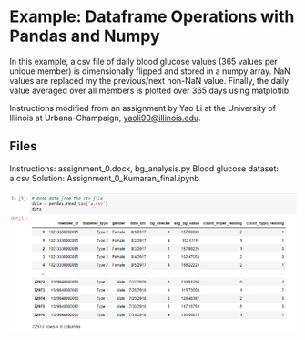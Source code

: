 # Example: Dataframe Operations with Pandas and Numpy

In this example, a csv file of daily blood glucose values (365 values per unique member) is dimensionally flipped and stored in a numpy array. NaN values are replaced my the previous/next non-NaN value. Finally, the daily value averaged over all members is plotted over 365 days using matplotlib. 

Instructions modified from an assignment by Yao Li at the University of Illinois at Urbana-Champaign, yaoli90@illinois.edu.

## Files
Instructions: assignment_0.docx, bg_analysis.py
Blood glucose dataset: a.csv
Solution: Assignment_0_Kumaran_final.ipynb 



![](./csv-readout.png)
